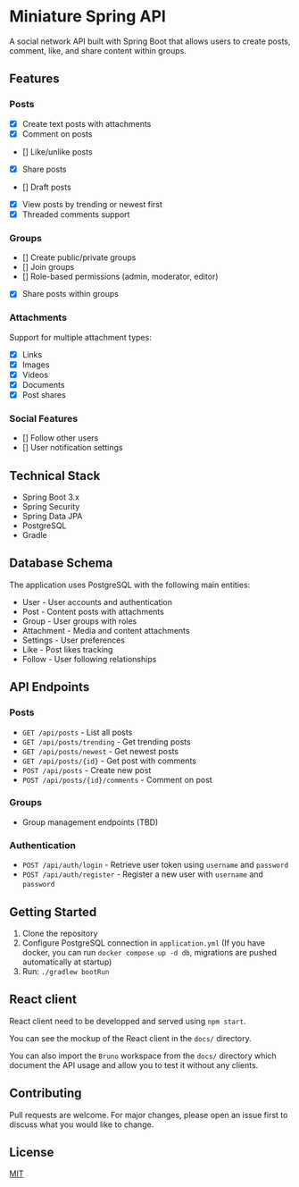 # Miniature Spring API

A social network API built with Spring Boot that allows users to create posts, comment, like, and share content within groups.

## Features

### Posts
- [x] Create text posts with attachments
- [x] Comment on posts
- [] Like/unlike posts
- [x] Share posts
- [] Draft posts
- [x] View posts by trending or newest first
- [x] Threaded comments support

### Groups
- [] Create public/private groups
- [] Join groups
- [] Role-based permissions (admin, moderator, editor)
- [x] Share posts within groups

### Attachments
Support for multiple attachment types:
- [x] Links
- [x] Images
- [x] Videos  
- [x] Documents
- [x] Post shares

### Social Features
- [] Follow other users
- [] User notification settings

## Technical Stack

- Spring Boot 3.x
- Spring Security
- Spring Data JPA
- PostgreSQL
- Gradle

## Database Schema

The application uses PostgreSQL with the following main entities:

- User - User accounts and authentication
- Post - Content posts with attachments
- Group - User groups with roles
- Attachment - Media and content attachments 
- Settings - User preferences
- Like - Post likes tracking
- Follow - User following relationships

## API Endpoints

### Posts
- `GET /api/posts` - List all posts
- `GET /api/posts/trending` - Get trending posts
- `GET /api/posts/newest` - Get newest posts
- `GET /api/posts/{id}` - Get post with comments
- `POST /api/posts` - Create new post
- `POST /api/posts/{id}/comments` - Comment on post

### Groups 
- Group management endpoints (TBD)

### Authentication
- `POST /api/auth/login` - Retrieve user token using `username` and `password`
- `POST /api/auth/register` - Register a new user with `username` and `password`

## Getting Started

1. Clone the repository
2. Configure PostgreSQL connection in `application.yml` (If you have docker, you can run `docker compose up -d db`, migrations are pushed automatically at startup)
3. Run: `./gradlew bootRun`

## React client

React client need to be developped and served using `npm start`.

You can see the mockup of the React client in the `docs/` directory.

You can also import the `Bruno` workspace from the `docs/` directory which document the API usage and allow you to test it without any clients.

## Contributing

Pull requests are welcome. For major changes, please open an issue first to discuss what you would like to change.

## License

[MIT](https://choosealicense.com/licenses/mit/)
